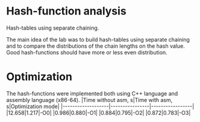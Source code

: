 # Hash-function analysis
Hash-tables using separate chaining.

The main idea of the lab was to build hash-tables using separate chaining and to compare the distributions of the chain lengths on the hash value. Good hash-functions should have more or less even distribution.

# Optimization
The hash-functions were implemented both using C++ language and assembly language (x86-64).
|Time without asm, s|Time with asm, s|Optimization mode|
|-------------------|----------------|-----------------|
|12.658|1.217|-O0|
|0.986|0.880|-O1|
|0.884|0.795|-O2|
|0.872|0.783|-O3|
